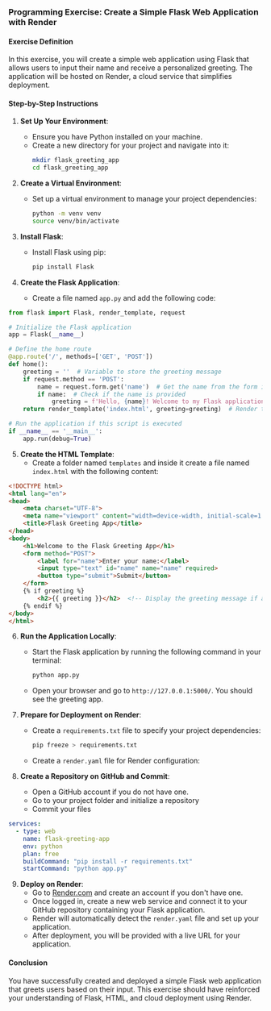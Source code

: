 ### Programming Exercise: Create a Simple Flask Web Application with Render

#### Exercise Definition
In this exercise, you will create a simple web application using Flask that allows users to input their name and receive a personalized greeting. The application will be hosted on Render, a cloud service that simplifies deployment.

#### Step-by-Step Instructions

1. **Set Up Your Environment**:
   - Ensure you have Python installed on your machine. 
   - Create a new directory for your project and navigate into it:
     ```bash
     mkdir flask_greeting_app
     cd flask_greeting_app
     ```

2. **Create a Virtual Environment**:
   - Set up a virtual environment to manage your project dependencies:
     ```bash
     python -m venv venv
     source venv/bin/activate  
     ```

3. **Install Flask**:
   - Install Flask using pip:
     ```bash
     pip install Flask
     ```

4. **Create the Flask Application**:
   - Create a file named `app.py` and add the following code:

```python
from flask import Flask, render_template, request

# Initialize the Flask application
app = Flask(__name__)

# Define the home route
@app.route('/', methods=['GET', 'POST'])
def home():
    greeting = ''  # Variable to store the greeting message
    if request.method == 'POST':
        name = request.form.get('name')  # Get the name from the form input
        if name:  # Check if the name is provided
            greeting = f'Hello, {name}! Welcome to my Flask application.'  # Create the greeting
    return render_template('index.html', greeting=greeting)  # Render the index.html template

# Run the application if this script is executed
if __name__ == '__main__':
    app.run(debug=True)
```

5. **Create the HTML Template**:
   - Create a folder named `templates` and inside it create a file named `index.html` with the following content:

```html
<!DOCTYPE html>
<html lang="en">
<head>
    <meta charset="UTF-8">
    <meta name="viewport" content="width=device-width, initial-scale=1.0">
    <title>Flask Greeting App</title>
</head>
<body>
    <h1>Welcome to the Flask Greeting App</h1>
    <form method="POST">
        <label for="name">Enter your name:</label>
        <input type="text" id="name" name="name" required>
        <button type="submit">Submit</button>
    </form>
    {% if greeting %}
        <h2>{{ greeting }}</h2>  <!-- Display the greeting message if available -->
    {% endif %}
</body>
</html>
```

6. **Run the Application Locally**:
   - Start the Flask application by running the following command in your terminal:
     ```bash
     python app.py
     ```
   - Open your browser and go to `http://127.0.0.1:5000/`. You should see the greeting app.

7. **Prepare for Deployment on Render**:
   - Create a `requirements.txt` file to specify your project dependencies:
     ```bash
     pip freeze > requirements.txt
     ```
   - Create a `render.yaml` file for Render configuration:

8. **Create a Repository on GitHub and Commit**:
   - Open a GitHub account if you do not have one.
   - Go to your project folder and initialize a repository
   - Commit your files

```yaml
services:
  - type: web
    name: flask-greeting-app
    env: python
    plan: free
    buildCommand: "pip install -r requirements.txt"
    startCommand: "python app.py"
```

9. **Deploy on Render**:
   - Go to [Render.com](https://render.com/) and create an account if you don't have one.
   - Once logged in, create a new web service and connect it to your GitHub repository containing your Flask application.
   - Render will automatically detect the `render.yaml` file and set up your application.
   - After deployment, you will be provided with a live URL for your application.

#### Conclusion
You have successfully created and deployed a simple Flask web application that greets users based on their input. This exercise should have reinforced your understanding of Flask, HTML, and cloud deployment using Render.
